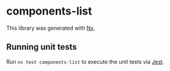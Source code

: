 # components-list

This library was generated with [Nx](https://nx.dev).

## Running unit tests

Run `nx test components-list` to execute the unit tests via [Jest](https://jestjs.io).
